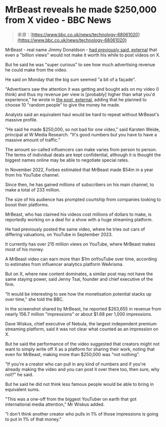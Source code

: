 <!--yml
category: 未分类
date: 2024-05-27 15:00:35
-->

# MrBeast reveals he made $250,000 from X video - BBC News

> 来源：[https://www.bbc.co.uk/news/technology-68061020](https://www.bbc.co.uk/news/technology-68061020)

MrBeast - real name Jimmy Donaldson - [had previously said, external](https://twitter.com/MrBeast/status/1741179335325728794) that even a "billion views" would not make it worth his while to post videos on X.

But he said he was "super curious" to see how much advertising revenue he could make from the video.

He said on Monday that the big sum seemed "a bit of a façade".

"Advertisers saw the attention it was getting and bought ads on my video (I think) and thus my revenue per view is [probably] higher than what you'd experience," he wrote in [the post, external](https://x.com/MrBeast/status/1749499065979576613?s=20), adding that he planned to choose 10 "random people" to give the money he made.

Analysts said an equivalent haul would be hard to repeat without MrBeast's massive profile.

"He said he made $250,000, so not bad for one video," said Karsten Weide, principal at W Media Research. "It's good numbers but you have to have a massive amount of traffic."

The amount so-called influencers can make varies from person to person. The terms of individual deals are kept confidential, although it is thought the biggest names online may be able to negotiate special rates.

In November 2022, Forbes estimated that MrBeast made $54m in a year from his YouTube channel.

Since then, he has gained millions of subscribers on his main channel, to make a total of 233 million.

The size of his audience has prompted courtship from companies looking to boost their platforms.

MrBeast, who has claimed his videos cost millions of dollars to make, is reportedly working on a deal for a show with a huge streaming platform.

He had previously posted the same video, where he tries out cars of differing valuations, on YouTube in September 2023\.

It currently has over 215 million views on YouTube, where MrBeast makes most of his money.

A MrBeast video can earn more than $1m onYouTube over time, according to estimates from influencer analytics platform WeArisma.

But on X, where new content dominates, a similar post may not have the same staying power, said Jenny Tsai, founder and chief executive of the firm.

"It would be interesting to see how the monetisation potential stacks up over time," she told the BBC.

In the screenshot shared by MrBeast, he reported $263,655 in revenue from nearly 156.7 million "impressions" or about $1.68 per 1,000 impressions.

Dave Wiskus, chief executive of Nebula, the largest independent premium streaming platform, said it was not clear what counted as an impression on X.

But he said the performance of the video suggested that creators might not want to simply write off X as a platform for sharing their work, noting that even for MrBeast, making more than $250,000 was "not nothing".

"If you're a creator who can pull in any kind of numbers and if you're already making the video and you can post it over there too, then sure, why not?" he said.

But he said he did not think less famous people would be able to bring in equivalent sums.

"This was a one-off from the biggest YouTuber on earth that got international media attention," Mr Wiskus added.

"I don't think another creator who pulls in 1% of those impressions is going to put in 1% of that money."